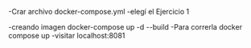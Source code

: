 -Crar archivo docker-compose.yml -elegí el Ejercicio 1

-creando imagen
docker-compose up -d --build
-Para correrla
docker compose up 
-visitar localhost:8081